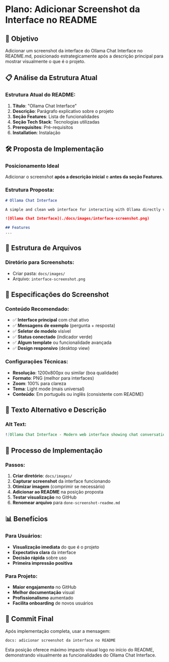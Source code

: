 # Plano: Adicionar Screenshot da Interface no README

## 🎯 Objetivo
Adicionar um screenshot da interface do Ollama Chat Interface no README.md, posicionado estrategicamente após a descrição principal para mostrar visualmente o que é o projeto.

## 📋 Análise da Estrutura Atual

### Estrutura Atual do README:
1. **Título**: "Ollama Chat Interface"
2. **Descrição**: Parágrafo explicativo sobre o projeto
3. **Seção Features**: Lista de funcionalidades 
4. **Seção Tech Stack**: Tecnologias utilizadas
5. **Prerequisites**: Pré-requisitos
6. **Installation**: Instalação

## 🛠 Proposta de Implementação

### Posicionamento Ideal
Adicionar o screenshot **após a descrição inicial** e **antes da seção Features**.

### Estrutura Proposta:
```markdown
# Ollama Chat Interface

A simple and clean web interface for interacting with Ollama directly via HTTP API...

![Ollama Chat Interface](./docs/images/interface-screenshot.png)

## Features
...
```

## 📁 Estrutura de Arquivos

### Diretório para Screenshots:
- Criar pasta: `docs/images/`
- Arquivo: `interface-screenshot.png`

## 🎨 Especificações do Screenshot

### Conteúdo Recomendado:
- ✅ **Interface principal** com chat ativo
- ✅ **Mensagens de exemplo** (pergunta + resposta)  
- ✅ **Seletor de modelo** visível
- ✅ **Status conectado** (indicador verde)
- ✅ **Algum template** ou funcionalidade avançada
- ✅ **Design responsivo** (desktop view)

### Configurações Técnicas:
- **Resolução**: 1200x800px ou similar (boa qualidade)
- **Formato**: PNG (melhor para interfaces)
- **Zoom**: 100% para clareza
- **Tema**: Light mode (mais universal)
- **Conteúdo**: Em português ou inglês (consistente com README)

## 📝 Texto Alternativo e Descrição

### Alt Text:
```markdown
![Ollama Chat Interface - Modern web interface showing chat conversation with AI model, model selector, and responsive design]
```

## 🔄 Processo de Implementação

### Passos:
1. **Criar diretório**: `docs/images/`
2. **Capturar screenshot** da interface funcionando
3. **Otimizar imagem** (comprimir se necessário)
4. **Adicionar ao README** na posição proposta
5. **Testar visualização** no GitHub
6. **Renomear arquivo** para `done-screenshot-readme.md`

## 📊 Benefícios

### Para Usuários:
- **Visualização imediata** do que é o projeto
- **Expectativa clara** da interface
- **Decisão rápida** sobre uso
- **Primeira impressão positiva**

### Para Projeto:
- **Maior engajamento** no GitHub
- **Melhor documentação** visual
- **Profissionalismo** aumentado
- **Facilita onboarding** de novos usuários

## 🏁 Commit Final
Após implementação completa, usar a mensagem:
```
docs: adicionar screenshot da interface no README
```

Esta posição oferece máximo impacto visual logo no início do README, demonstrando visualmente as funcionalidades do Ollama Chat Interface.
